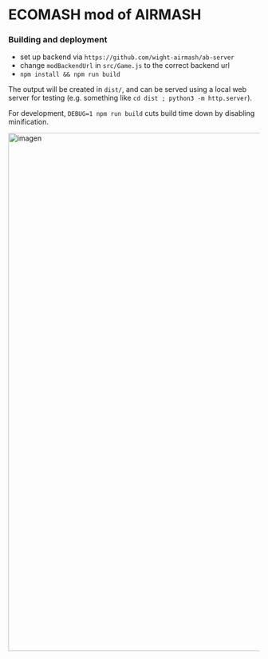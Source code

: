 # ECOMASH mod of AIRMASH

### Building and deployment

- set up backend via `https://github.com/wight-airmash/ab-server`  
- change `modBackendUrl` in `src/Game.js` to the correct backend url  
- `npm install && npm run build` 

The output will be created in `dist/`, and can be served using a local web server for testing (e.g. something like `cd dist ; python3 -m http.server`).

For development, ``DEBUG=1 npm run build`` cuts build time down by disabling minification.

<img width="1038" alt="imagen" src="https://user-images.githubusercontent.com/13070119/131256412-8ec027ba-a642-45d0-bf42-33825a92060b.png">

